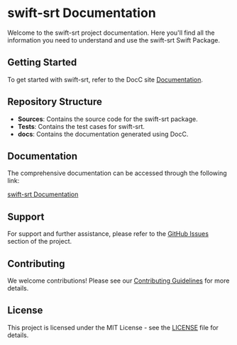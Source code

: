 # swift-srt Documentation

Welcome to the swift-srt project documentation. Here you'll find all the information you need to understand and use the swift-srt Swift Package.

## Getting Started

To get started with swift-srt, refer to the DocC site [Documentation](_site/index.html).

## Repository Structure

- **Sources**: Contains the source code for the swift-srt package.
- **Tests**: Contains the test cases for swift-srt.
- **docs**: Contains the documentation generated using DocC.

## Documentation

The comprehensive documentation can be accessed through the following link:

[swift-srt Documentation](_site/index.html)

## Support

For support and further assistance, please refer to the [GitHub Issues](https://github.com/your-repo/swift-srt/issues) section of the project.

## Contributing

We welcome contributions! Please see our [Contributing Guidelines](CONTRIBUTING.md) for more details.

## License

This project is licensed under the MIT License - see the [LICENSE](LICENSE) file for details.
